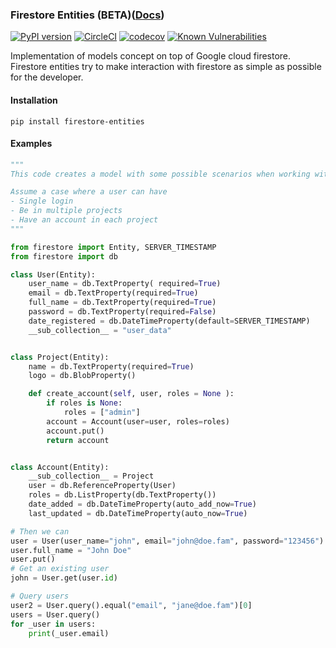 ### Firestore Entities (BETA)([Docs](https://billcountry.github.io/firestore-entities/))

[![PyPI version](https://badge.fury.io/py/firestore-entities.svg)](https://badge.fury.io/py/firestore-entities)
[![CircleCI](https://circleci.com/gh/Billcountry/firestore-entities/tree/master.svg?style=svg)](https://circleci.com/gh/Billcountry/firestore-entities/tree/master)
[![codecov](https://codecov.io/gh/Billcountry/firestore-entities/branch/master/graph/badge.svg)](https://codecov.io/gh/Billcountry/firestore-entities)
[![Known Vulnerabilities](https://snyk.io/test/github/Billcountry/firestore-entities/badge.svg?targetFile=requirements.txt)](https://snyk.io/test/github/Billcountry/firestore-entities?targetFile=requirements.txt)

Implementation of models concept on top of Google cloud firestore.
Firestore entities try to make interaction with firestore as simple as possible for the developer.

#### Installation
```shell script
pip install firestore-entities
```

#### Examples
```python
"""
This code creates a model with some possible scenarios when working with firestore.Entity

Assume a case where a user can have
- Single login
- Be in multiple projects
- Have an account in each project
"""

from firestore import Entity, SERVER_TIMESTAMP
from firestore import db

class User(Entity):
    user_name = db.TextProperty( required=True)
    email = db.TextProperty(required=True)
    full_name = db.TextProperty(required=True)
    password = db.TextProperty(required=False)
    date_registered = db.DateTimeProperty(default=SERVER_TIMESTAMP)
    __sub_collection__ = "user_data"


class Project(Entity):
    name = db.TextProperty(required=True)
    logo = db.BlobProperty()

    def create_account(self, user, roles = None ):
        if roles is None:
            roles = ["admin"]
        account = Account(user=user, roles=roles)
        account.put()
        return account


class Account(Entity):
    __sub_collection__ = Project
    user = db.ReferenceProperty(User)
    roles = db.ListProperty(db.TextProperty())
    date_added = db.DateTimeProperty(auto_add_now=True)
    last_updated = db.DateTimeProperty(auto_now=True)

# Then we can
user = User(user_name="john", email="john@doe.fam", password="123456")
user.full_name = "John Doe"
user.put()
# Get an existing user
john = User.get(user.id)

# Query users
user2 = User.query().equal("email", "jane@doe.fam")[0]
users = User.query()
for _user in users:
    print(_user.email)
```
